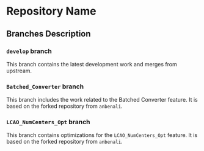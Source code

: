# Repository Name

## Branches Description

### `develop` branch
This branch contains the latest development work and merges from upstream.

### `Batched_Converter` branch
This branch includes the work related to the Batched Converter feature. It is based on the forked repository from `anbenali`.

### `LCAO_NumCenters_Opt` branch
This branch contains optimizations for the `LCAO_NumCenters_Opt` feature. It is based on the forked repository from `anbenali`.


